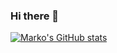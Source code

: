 ### Hi there 👋

[![Marko's GitHub stats](https://github-readme-stats.vercel.app/api?username=markomiric)](https://github.com/anuraghazra/github-readme-stats)

<!--
**markomiric/markomiric** is a ✨ _special_ ✨ repository because its `README.md` (this file) appears on your GitHub profile.

Here are some ideas to get you started:

- 🔭 I’m currently working on ...
- 🌱 I’m currently learning ...
- 👯 I’m looking to collaborate on ...
- 🤔 I’m looking for help with ...
- 💬 Ask me about ...
- 📫 How to reach me: ...
- 😄 Pronouns: ...
- ⚡ Fun fact: ...
-->
